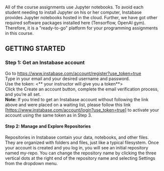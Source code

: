 All of the course assignments use Jupyter notebooks. To avoid each student needing to install Jupyter on his or her computer, 
Instabase provides Jupyter notebooks hosted in the cloud. 
Further, we have got other required software packages installed here (Tensorflow, OpenAI gym). Therefore, it is a "ready-to-go" platform 
for your programming assignments in this course. 

## GETTING STARTED

### Step 1: Get an Instabase account

Go to https://www.instabase.com/account/register?use_token=true \
Type in your email and your desired username and password.\
Use the token: <** your instructor will give you a token**>\
Click the Create an account button, complete the email verification process, and you’re all set.\
**Note:** If you tried to get an Instabase account without following the link above and were placed on a waiting list, please follow this link [https://www.instabase.com/account/login?use_token=true] to activate your account using the same token as in Step 3. 

#### Step 2: Manage and Explore Repositories

Repositories in Instabase contain your data, notebooks, and other files. They are organized with
folders and files, just like a typical filesystem. Once your account is created and you log in, you
will see an initial repository named my-repo. You can change the repository name by clicking the three vertical dots at the right end of the repository name and selecting Settings from the dropdown menu.



